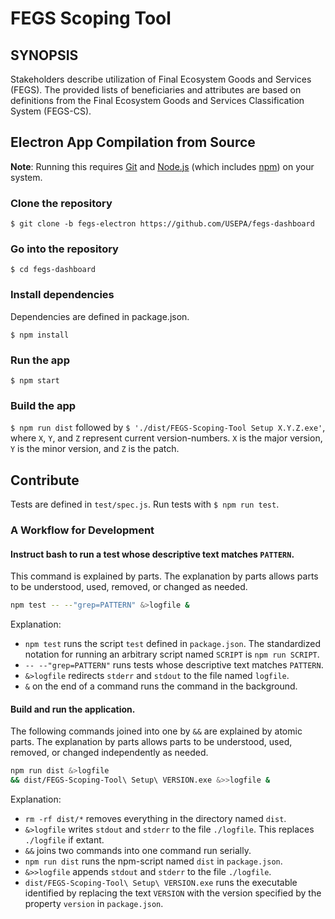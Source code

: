 # FEGS Scoping Tool
## SYNOPSIS
Stakeholders describe utilization of Final Ecosystem Goods and Services (FEGS). The provided lists of beneficiaries and attributes are based on definitions from the Final Ecosystem Goods and Services Classification System (FEGS-CS).

## Electron App Compilation from Source
**Note**: Running this requires [Git](https://git-scm.com/) and [Node.js](https://nodejs.org/en/) (which includes [npm](https://www.npmjs.com/)) on your system.
### Clone the repository
`$ git clone -b fegs-electron https://github.com/USEPA/fegs-dashboard`
### Go into the repository
`$ cd fegs-dashboard`
### Install dependencies
Dependencies are defined in package.json.

`$ npm install`
### Run the app
`$ npm start`
### Build the app
`$ npm run dist` followed by `$ './dist/FEGS-Scoping-Tool Setup X.Y.Z.exe'`, where `X`, `Y`, and `Z` represent current version-numbers. `X` is the major version, `Y` is the minor version, and `Z` is the patch.

## Contribute
Tests are defined in `test/spec.js`. Run tests with `$ npm run test`.

### A Workflow for Development
#### Instruct bash to run a test whose descriptive text matches `PATTERN`.

This command is explained by parts.
The explanation by parts allows parts to be understood, used, removed, or changed as needed.

```bash
npm test -- --"grep=PATTERN" &>logfile &
```

Explanation:
- `npm test` runs the script `test` defined in `package.json`. The standardized notation for running an arbitrary script named `SCRIPT` is `npm run SCRIPT`.
- `-- --"grep=PATTERN"` runs tests whose descriptive text matches `PATTERN`.
- `&>logfile` redirects `stderr` and `stdout` to the file named `logfile`.
- `&` on the end of a command runs the command in the background.

#### Build and run the application.

The following commands joined into one by `&&` are explained by atomic parts.
The explanation by parts allows parts to be understood, used, removed, or changed independently as needed.

```bash
npm run dist &>logfile
&& dist/FEGS-Scoping-Tool\ Setup\ VERSION.exe &>>logfile &
```

Explanation:
- `rm -rf dist/*` removes everything in the directory named `dist`.
- `&>logfile` writes `stdout` and `stderr` to the file `./logfile`. This replaces `./logfile` if extant.
- `&&` joins two commands into one command run serially.
- `npm run dist` runs the npm-script named `dist` in `package.json`.
- `&>>logfile` appends `stdout` and `stderr` to the file `./logfile`.
- `dist/FEGS-Scoping-Tool\ Setup\ VERSION.exe` runs the executable identified by replacing the text `VERSION` with the version specified by the property `version` in `package.json`.
